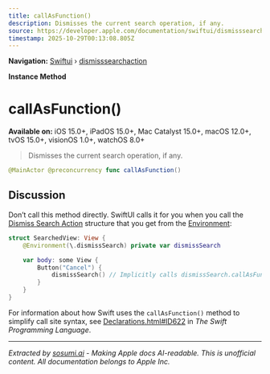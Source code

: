 ```yaml
---
title: callAsFunction()
description: Dismisses the current search operation, if any.
source: https://developer.apple.com/documentation/swiftui/dismisssearchaction/callasfunction()
timestamp: 2025-10-29T00:13:08.805Z
---
```


**Navigation:** [Swiftui](/documentation/swiftui) › [dismisssearchaction](/documentation/swiftui/dismisssearchaction)

**Instance Method**

# callAsFunction()

**Available on:** iOS 15.0+, iPadOS 15.0+, Mac Catalyst 15.0+, macOS 12.0+, tvOS 15.0+, visionOS 1.0+, watchOS 8.0+

> Dismisses the current search operation, if any.

```swift
@MainActor @preconcurrency func callAsFunction()
```

## Discussion

Don’t call this method directly. SwiftUI calls it for you when you call the [Dismiss Search Action](/documentation/swiftui/dismisssearchaction) structure that you get from the [Environment](/documentation/swiftui/environment):

```swift
struct SearchedView: View {
    @Environment(\.dismissSearch) private var dismissSearch

    var body: some View {
        Button("Cancel") {
            dismissSearch() // Implicitly calls dismissSearch.callAsFunction()
        }
    }
}
```

For information about how Swift uses the `callAsFunction()` method to simplify call site syntax, see [Declarations.html#ID622](https://docs.swift.org/swift-book/ReferenceManual/Declarations.html#ID622) in *The Swift Programming Language*.

---

*Extracted by [sosumi.ai](https://sosumi.ai) - Making Apple docs AI-readable.*
*This is unofficial content. All documentation belongs to Apple Inc.*
